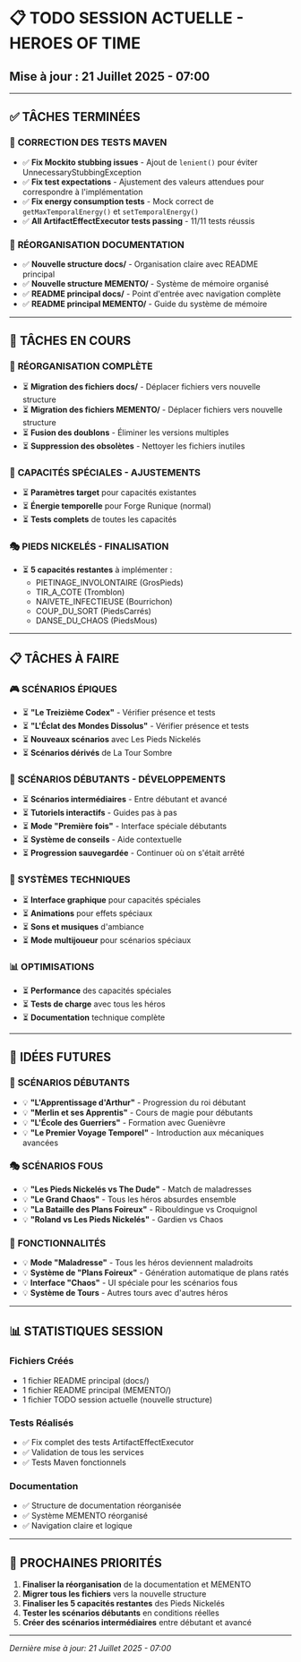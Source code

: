 # 📋 TODO SESSION ACTUELLE - HEROES OF TIME
## Mise à jour : 21 Juillet 2025 - 07:00

---

## ✅ **TÂCHES TERMINÉES**

### 🔧 **CORRECTION DES TESTS MAVEN**
- ✅ **Fix Mockito stubbing issues** - Ajout de `lenient()` pour éviter UnnecessaryStubbingException
- ✅ **Fix test expectations** - Ajustement des valeurs attendues pour correspondre à l'implémentation
- ✅ **Fix energy consumption tests** - Mock correct de `getMaxTemporalEnergy()` et `setTemporalEnergy()`
- ✅ **All ArtifactEffectExecutor tests passing** - 11/11 tests réussis

### 🌟 **RÉORGANISATION DOCUMENTATION**
- ✅ **Nouvelle structure docs/** - Organisation claire avec README principal
- ✅ **Nouvelle structure MEMENTO/** - Système de mémoire organisé
- ✅ **README principal docs/** - Point d'entrée avec navigation complète
- ✅ **README principal MEMENTO/** - Guide du système de mémoire

---

## 🎯 **TÂCHES EN COURS**

### 🧹 **RÉORGANISATION COMPLÈTE**
- ⏳ **Migration des fichiers docs/** - Déplacer fichiers vers nouvelle structure
- ⏳ **Migration des fichiers MEMENTO/** - Déplacer fichiers vers nouvelle structure
- ⏳ **Fusion des doublons** - Éliminer les versions multiples
- ⏳ **Suppression des obsolètes** - Nettoyer les fichiers inutiles

### 🔧 **CAPACITÉS SPÉCIALES - AJUSTEMENTS**
- ⏳ **Paramètres target** pour capacités existantes
- ⏳ **Énergie temporelle** pour Forge Runique (normal)
- ⏳ **Tests complets** de toutes les capacités

### 🎭 **PIEDS NICKELÉS - FINALISATION**
- ⏳ **5 capacités restantes** à implémenter :
  - PIETINAGE_INVOLONTAIRE (GrosPieds)
  - TIR_A_COTE (Tromblon)
  - NAIVETE_INFECTIEUSE (Bourrichon)
  - COUP_DU_SORT (PiedsCarrés)
  - DANSE_DU_CHAOS (PiedsMous)

---

## 📋 **TÂCHES À FAIRE**

### 🎮 **SCÉNARIOS ÉPIQUES**
- ⏳ **"Le Treizième Codex"** - Vérifier présence et tests
- ⏳ **"L'Éclat des Mondes Dissolus"** - Vérifier présence et tests
- ⏳ **Nouveaux scénarios** avec Les Pieds Nickelés
- ⏳ **Scénarios dérivés** de La Tour Sombre

### 🌟 **SCÉNARIOS DÉBUTANTS - DÉVELOPPEMENTS**
- ⏳ **Scénarios intermédiaires** - Entre débutant et avancé
- ⏳ **Tutoriels interactifs** - Guides pas à pas
- ⏳ **Mode "Première fois"** - Interface spéciale débutants
- ⏳ **Système de conseils** - Aide contextuelle
- ⏳ **Progression sauvegardée** - Continuer où on s'était arrêté

### 🔧 **SYSTÈMES TECHNIQUES**
- ⏳ **Interface graphique** pour capacités spéciales
- ⏳ **Animations** pour effets spéciaux
- ⏳ **Sons et musiques** d'ambiance
- ⏳ **Mode multijoueur** pour scénarios spéciaux

### 📊 **OPTIMISATIONS**
- ⏳ **Performance** des capacités spéciales
- ⏳ **Tests de charge** avec tous les héros
- ⏳ **Documentation** technique complète

---

## 🎪 **IDÉES FUTURES**

### 🌟 **SCÉNARIOS DÉBUTANTS**
- 💡 **"L'Apprentissage d'Arthur"** - Progression du roi débutant
- 💡 **"Merlin et ses Apprentis"** - Cours de magie pour débutants
- 💡 **"L'École des Guerriers"** - Formation avec Guenièvre
- 💡 **"Le Premier Voyage Temporel"** - Introduction aux mécaniques avancées

### 🎭 **SCÉNARIOS FOUS**
- 💡 **"Les Pieds Nickelés vs The Dude"** - Match de maladresses
- 💡 **"Le Grand Chaos"** - Tous les héros absurdes ensemble
- 💡 **"La Bataille des Plans Foireux"** - Ribouldingue vs Croquignol
- 💡 **"Roland vs Les Pieds Nickelés"** - Gardien vs Chaos

### 🔧 **FONCTIONNALITÉS**
- 💡 **Mode "Maladresse"** - Tous les héros deviennent maladroits
- 💡 **Système de "Plans Foireux"** - Génération automatique de plans ratés
- 💡 **Interface "Chaos"** - UI spéciale pour les scénarios fous
- 💡 **Système de Tours** - Autres tours avec d'autres héros

---

## 📊 **STATISTIQUES SESSION**

### **Fichiers Créés**
- 1 fichier README principal (docs/)
- 1 fichier README principal (MEMENTO/)
- 1 fichier TODO session actuelle (nouvelle structure)

### **Tests Réalisés**
- ✅ Fix complet des tests ArtifactEffectExecutor
- ✅ Validation de tous les services
- ✅ Tests Maven fonctionnels

### **Documentation**
- ✅ Structure de documentation réorganisée
- ✅ Système MEMENTO réorganisé
- ✅ Navigation claire et logique

---

## 🎯 **PROCHAINES PRIORITÉS**

1. **Finaliser la réorganisation** de la documentation et MEMENTO
2. **Migrer tous les fichiers** vers la nouvelle structure
3. **Finaliser les 5 capacités restantes** des Pieds Nickelés
4. **Tester les scénarios débutants** en conditions réelles
5. **Créer des scénarios intermédiaires** entre débutant et avancé

---

*Dernière mise à jour: 21 Juillet 2025 - 07:00* 